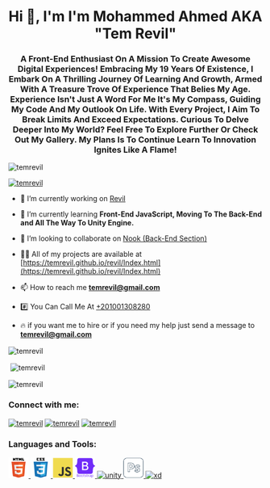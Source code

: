 <h1 align="center">Hi 👋, I'm I'm Mohammed Ahmed AKA "Tem Revil"</h1>
<h3 align="center">A Front-End Enthusiast On A Mission To Create Awesome Digital Experiences! Embracing My 19 Years Of Existence, I Embark On A Thrilling Journey Of Learning And Growth, Armed With A Treasure Trove Of Experience That Belies My Age. Experience Isn't Just A Word For Me It's My Compass, Guiding My Code And My Outlook On Life. With Every Project, I Aim To Break Limits And Exceed Expectations. Curious To Delve Deeper Into My World? Feel Free To Explore Further Or Check Out My <a href"temrevil.github.io/revil/Index.html">Gallery.</a> My Plans Is To Continue Learn To Innovation Ignites Like A Flame!</h3>

<p align="left"> <img src="https://komarev.com/ghpvc/?username=temrevil&label=Profile%20views&color=0e75b6&style=flat" alt="temrevil" /> </p>

<p align="left"> <a href="https://github.com/ryo-ma/github-profile-trophy"><img src="https://github-profile-trophy.vercel.app/?username=temrevil" alt="temrevil" /></a> </p>

- 🔭 I’m currently working on [Revil](https://temrevil.github.io/revil/Index.html)

- 🌱 I’m currently learning **Front-End JavaScript, Moving To The Back-End and All The Way To Unity Engine.**

- 👯 I’m looking to collaborate on [Nook (Back-End Section)](https://temrevil.github.io/Nook/Index.html)

- 👨‍💻 All of my projects are available at [https://temrevil.github.io/revil/Index.html](https://temrevil.github.io/revil/Index.html)

- 📫 How to reach me **temrevil@gmail.com**

- #️⃣ You Can Call Me At [+201001308280](+201001308280)

- 🔥 if you want me to hire or if you need my help just send a message to **temrevil@gmail.com**

<p>
  <img align="center" src="https://github-readme-stats.vercel.app/api/top-langs?username=temrevil&show_icons=true&locale=en&layout=compact" alt="temrevil" style="width: 420px" />
</p>

<p>
  &nbsp;<img align="center" src="https://github-readme-stats.vercel.app/api?username=temrevil&show_icons=true&locale=en" alt="temrevil" />
</p>

<p>
  <img align="center" src="https://github-readme-streak-stats.herokuapp.com/?user=temrevil&" alt="temrevil" />
</p>

<h3 align="left">Connect with me:</h3>
<p align="left">
  <a href="https://fb.com/temrevil" target="blank"><img align="center" src="https://raw.githubusercontent.com/rahuldkjain/github-profile-readme-generator/master/src/images/icons/Social/facebook.svg" alt="temrevil" height="30" width="40" /></a>
  <a href="https://instagram.com/temrevil" target="blank"><img align="center" src="https://raw.githubusercontent.com/rahuldkjain/github-profile-readme-generator/master/src/images/icons/Social/instagram.svg" alt="temrevil" height="30" width="40" /></a>
  <a href="https://twitter.com/temrevll" target="blank"><img align="center" src="https://raw.githubusercontent.com/rahuldkjain/github-profile-readme-generator/master/src/images/icons/Social/twitter.svg" alt="temrevll" height="30" width="40" /></a>
</p>

<h3 align="left">Languages and Tools:</h3>
<p align="left">
  <a href="https://www.w3.org/html/" target="_blank" rel="noreferrer"> <img src="https://raw.githubusercontent.com/devicons/devicon/master/icons/html5/html5-original-wordmark.svg" alt="html5" width="40" height="40"/> </a>
  <a href="https://www.w3schools.com/css/" target="_blank" rel="noreferrer"> <img src="https://raw.githubusercontent.com/devicons/devicon/master/icons/css3/css3-original-wordmark.svg" alt="css3" width="40" height="40"/> </a>
  <a href="https://developer.mozilla.org/en-US/docs/Web/JavaScript" target="_blank" rel="noreferrer"> <img src="https://raw.githubusercontent.com/devicons/devicon/master/icons/javascript/javascript-original.svg" alt="javascript"        width="40" height="40"/> </a>
  <a href="https://getbootstrap.com" target="_blank" rel="noreferrer"> <img src="https://raw.githubusercontent.com/devicons/devicon/master/icons/bootstrap/bootstrap-plain-wordmark.svg" alt="bootstrap" width="40" height="40"/> </a>
  <a href="https://unity.com/" target="_blank" rel="noreferrer"> <img src="https://www.vectorlogo.zone/logos/unity3d/unity3d-icon.svg" alt="unity" width="40" height="40"/> </a>
  <a href="https://www.photoshop.com/en" target="_blank" rel="noreferrer"> <img src="https://raw.githubusercontent.com/devicons/devicon/master/icons/photoshop/photoshop-line.svg" alt="photoshop" width="40" height="40"/> </a>
  <a href="https://iconscout.com/icons/adobe-xd" target="_blank" rel="noreferrer"> <img src="https://cdn.worldvectorlogo.com/logos/adobe-xd.svg" alt="xd" width="40" height="40"/> </a>
</p>
